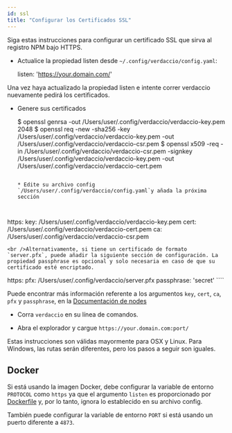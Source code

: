 ```yaml
---
id: ssl
title: "Configurar los Certificados SSL"
---
```

Siga estas instrucciones para configurar un certificado SSL que sirva al registro NPM bajo HTTPS.

* Actualice la propiedad listen desde `~/.config/verdaccio/config.yaml`:

    listen: 'https://your.domain.com/'
    

Una vez haya actualizado la propiedad listen e intente correr verdaccio nuevamente pedirá los certificados.

* Genere sus certificados

     $ openssl genrsa -out /Users/user/.config/verdaccio/verdaccio-key.pem 2048
     $ openssl req -new -sha256 -key /Users/user/.config/verdaccio/verdaccio-key.pem -out /Users/user/.config/verdaccio/verdaccio-csr.pem
     $ openssl x509 -req -in /Users/user/.config/verdaccio/verdaccio-csr.pem -signkey /Users/user/.config/verdaccio/verdaccio-key.pem -out /Users/user/.config/verdaccio/verdaccio-cert.pem
     ````
    
    * Edite su archivo config `/Users/user/.config/verdaccio/config.yaml`y añada la próxima sección
    
    

https: key: /Users/user/.config/verdaccio/verdaccio-key.pem cert: /Users/user/.config/verdaccio/verdaccio-cert.pem ca: /Users/user/.config/verdaccio/verdaccio-csr.pem

    <br />Alternativamente, si tiene un certificado de formato `server.pfx`, puede añadir la siguiente sección de configuración. La propiedad passphrase es opcional y solo necesaria en caso de que su certificado esté encriptado.
    
    

https: pfx: /Users/user/.config/verdaccio/server.pfx passphrase: 'secret' ````

Puede encontrar más información referente a los argumentos `key`, `cert`, `ca`, `pfx` y `passphrase`, en la [Documentación de nodes](https://nodejs.org/api/tls.html#tls_tls_createsecurecontext_options)

* Corra `verdaccio` en su línea de comandos.

* Abra el explorador y cargue `https://your.domain.com:port/`

Estas instrucciones son válidas mayormente para OSX y Linux. Para Windows, las rutas serán diferentes, pero los pasos a seguir son iguales.

## Docker

Si está usando la imagen Docker, debe configurar la variable de entorno `PROTOCOL` como `https` ya que el argumento `listen` es proporcionado por [Dockerfile](https://github.com/verdaccio/verdaccio/blob/master/Dockerfile#L43) y, por lo tanto, ignora lo establecido en su archivo config.

También puede configurar la variable de entorno `PORT` si está usando un puerto diferente a `4873`.